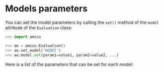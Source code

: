 # Models parameters
You can set the model parameters by calling the `set()` method of the `model` attribute of the `Evaluation` class:
```Python
>>> import amico

>>> ae = amico.Evaluation()
>>> ae.set_model('NODDI')
>>> ae.model.set(param1=value1, param2=value2, ...)
```

Here is a list of the parameters that can be set for each model:
